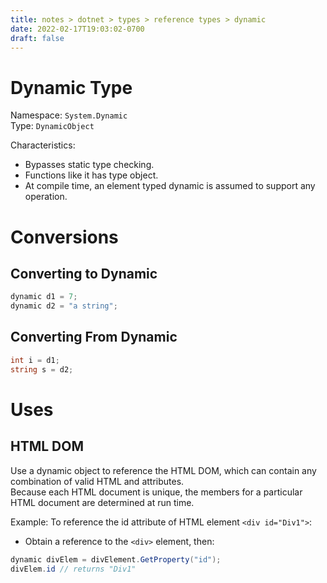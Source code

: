 ```yaml
---
title: notes > dotnet > types > reference types > dynamic
date: 2022-02-17T19:03:02-0700
draft: false
---
```

# Dynamic Type
Namespace: `System.Dynamic`  
Type: `DynamicObject`  

Characteristics:
- Bypasses static type checking.
- Functions like it has type object.
- At compile time, an element typed dynamic is assumed to support any operation.

# Conversions
## Converting to Dynamic
```cs
dynamic d1 = 7;
dynamic d2 = "a string";
```

## Converting From Dynamic
```cs
int i = d1;
string s = d2;
```

# Uses
## HTML DOM
Use a dynamic object to reference the HTML DOM, which can contain any combination of valid HTML and attributes.  
Because each HTML document is unique, the members for a particular HTML document are determined at run time.

Example: To reference the id attribute of HTML element `<div id="Div1">`:
- Obtain a reference to the `<div>` element, then:
```cs
dynamic divElem = divElement.GetProperty("id");
divElem.id // returns "Div1"
```
